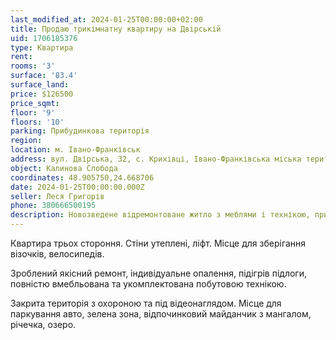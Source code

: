 ```yaml
---
last_modified_at: 2024-01-25T00:00:00+02:00
title: Продаю трикімнатну квартиру на Двірській
uid: 1706185376
type: Квартира
rent:
rooms: '3'
surface: '83.4'
surface_land:
price: $126500
price_sqmt:
floor: '9'
floors: '10'
parking: Прибудинкова територія
region:
location: м. Івано-Франківськ
address: вул. Двірська, 32, с. Крихівці, Івано-Франківська міська територіальна громада
object: Калинова Слобода
coordinates: 48.905750,24.668706
date: 2024-01-25T00:00:00.000Z
seller: Леся Григорів
phone: 380666500195
description: Новозведене відремонтоване житло з меблями і технікою, придатне для проживання
---
```


Квартира трьох стороння. Стіни утеплені, ліфт. Місце для зберігання візочків, велосипедів.

Зроблений якісний ремонт, індивідуальне опалення, підігрів підлоги, повністю вмебльована та укомплектована побутовою технікою.

Закрита територія з охороною та під відеонаглядом. Місце для паркування авто, зелена зона, відпочинковий майданчик з мангалом, річечка, озеро.
